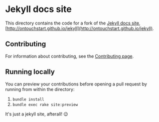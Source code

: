 # Jekyll docs site

This directory contains the code for a fork of the [Jekyll docs site](http://jekyllrb.com), [http://ontouchstart.github.io/jekyll](http://ontouchstart.github.io/jekyll).

## Contributing

For information about contributing, see the [Contributing page](http://jekyllrb.com/docs/contributing/).

## Running locally

You can preview your contributions before opening a pull request by running from within the directory:
1. `bundle install`
2. `bundle exec rake site:preview`

It's just a jekyll site, afterall! :wink:
